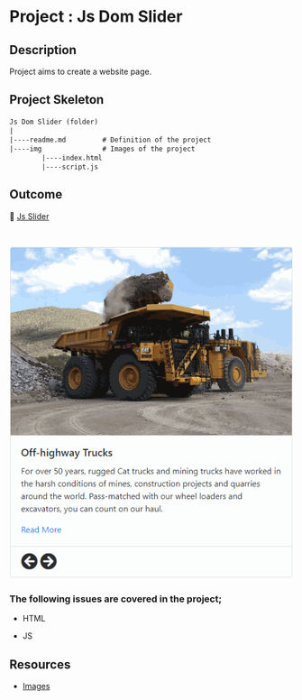 # Project : Js Dom Slider

## Description

Project aims to create a website page.

## Project Skeleton

```
Js Dom Slider (folder)
|
|----readme.md         # Definition of the project
|----img               # Images of the project
        |----index.html
        |----script.js
```

## Outcome

🔗 [Js Slider](https://js-slider1.netlify.app)

<br>

![Project Snapshot](./slider.gif)

### The following issues are covered in the project;

- HTML

- JS

## Resources

- [Images](./img/)
